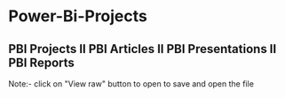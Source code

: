 # Power-Bi-Projects
## PBI Projects II PBI Articles II PBI Presentations II PBI Reports


Note:- click on "View raw" button to open to save and open the file
